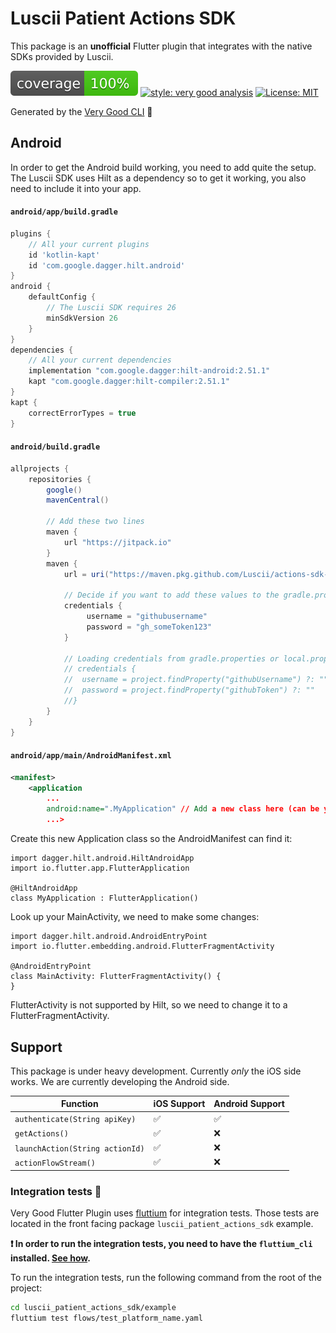 # Luscii Patient Actions SDK

This package is an **unofficial** Flutter plugin that integrates with the native SDKs provided by Luscii.

![coverage][coverage_badge]
[![style: very good analysis][very_good_analysis_badge]][very_good_analysis_link]
[![License: MIT][license_badge]][license_link]

Generated by the [Very Good CLI][very_good_cli_link] 🤖

## Android

In order to get the Android build working, you need to add quite the setup. The Luscii SDK uses Hilt as a dependency so to get it working, you also need to include it into your app. 

#### `android/app/build.gradle`

```gradle
plugins {
	// All your current plugins
	id 'kotlin-kapt'
	id 'com.google.dagger.hilt.android'
}
android {
    defaultConfig {
        // The Luscii SDK requires 26
        minSdkVersion 26
    }
}
dependencies {
	// All your current dependencies
	implementation "com.google.dagger:hilt-android:2.51.1"
	kapt "com.google.dagger:hilt-compiler:2.51.1"
}
kapt {
    correctErrorTypes = true
}
```

#### `android/build.gradle`

```gradle
allprojects {
    repositories {
        google()
        mavenCentral()

        // Add these two lines
        maven {
            url "https://jitpack.io"
        }
        maven {
            url = uri("https://maven.pkg.github.com/Luscii/actions-sdk-android")

            // Decide if you want to add these values to the gradle.properties or local.properties file
            credentials {
                 username = "githubusername"
                 password = "gh_someToken123"
            }
            
            // Loading credentials from gradle.properties or local.properties will look like this
            // credentials {
            //  username = project.findProperty("githubUsername") ?: ""
            //  password = project.findProperty("githubToken") ?: ""
            //}
        }
    }
}
```

#### `android/app/main/AndroidManifest.xml`

```xml
<manifest>
	<application
		...
		android:name=".MyApplication" // Add a new class here (can be your own name)
		...>
```

Create this new Application class so the AndroidManifest can find it:

```
import dagger.hilt.android.HiltAndroidApp
import io.flutter.app.FlutterApplication

@HiltAndroidApp
class MyApplication : FlutterApplication()
```


Look up your MainActivity, we need to make some changes:

```
import dagger.hilt.android.AndroidEntryPoint
import io.flutter.embedding.android.FlutterFragmentActivity

@AndroidEntryPoint
class MainActivity: FlutterFragmentActivity() {
}
```
FlutterActivity is not supported by Hilt, so we need to change it to a FlutterFragmentActivity. 




## Support

This package is under heavy development. Currently *only* the iOS side works. 
We are currently developing the Android side.

| Function               | iOS Support | Android Support |
|------------------------|-------------|-----------------|
| `authenticate(String apiKey)` | ✅           | ✅               |
| `getActions()`         | ✅           | ❌               |
| `launchAction(String actionId)` | ✅           | ❌               |
| `actionFlowStream()`   | ✅           | ❌               |


### Integration tests 🧪

Very Good Flutter Plugin uses [fluttium][fluttium_link] for integration tests. Those tests are located 
in the front facing package `luscii_patient_actions_sdk` example. 

**❗ In order to run the integration tests, you need to have the `fluttium_cli` installed. [See how][fluttium_install].**

To run the integration tests, run the following command from the root of the project:

```sh
cd luscii_patient_actions_sdk/example
fluttium test flows/test_platform_name.yaml
```

[coverage_badge]: luscii_patient_actions_sdk/coverage_badge.svg
[license_badge]: https://img.shields.io/badge/license-MIT-blue.svg
[license_link]: https://opensource.org/licenses/MIT
[logo_black]: https://raw.githubusercontent.com/VGVentures/very_good_brand/main/styles/README/vgv_logo_black.png#gh-light-mode-only
[logo_white]: https://raw.githubusercontent.com/VGVentures/very_good_brand/main/styles/README/vgv_logo_white.png#gh-dark-mode-only
[very_good_analysis_badge]: https://img.shields.io/badge/style-very_good_analysis-B22C89.svg
[very_good_analysis_link]: https://pub.dev/packages/very_good_analysis
[very_good_cli_link]: https://github.com/VeryGoodOpenSource/very_good_cli
[very_good_ventures_link]: https://verygood.ventures/?utm_source=github&utm_medium=banner&utm_campaign=core
[very_good_ventures_link_dark]: https://verygood.ventures/?utm_source=github&utm_medium=banner&utm_campaign=core#gh-dark-mode-only
[very_good_ventures_link_light]: https://verygood.ventures/?utm_source=github&utm_medium=banner&utm_campaign=core#gh-light-mode-only
[fluttium_link]: https://fluttium.dev/
[fluttium_install]: https://fluttium.dev/docs/getting-started/installing-cli